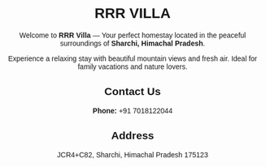 <!DOCTYPE html><html lang="en">
<head>
    <meta charset="UTF-8">
    <meta name="viewport" content="width=device-width, initial-scale=1.0">
    <title>RRR Villa | Sharchi, Himachal Pradesh</title>
</head>
<body style="font-family: Arial, sans-serif; text-align: center; padding: 50px;">
    <h1>RRR VILLA</h1>
    <p>Welcome to <strong>RRR Villa</strong> &mdash; Your perfect homestay located in the peaceful surroundings of <strong>Sharchi, Himachal Pradesh</strong>.</p>
    <p>Experience a relaxing stay with beautiful mountain views and fresh air. Ideal for family vacations and nature lovers.</p><h2>Contact Us</h2>
<p><strong>Phone:</strong> +91 7018122044</p>

<h2>Address</h2>
<p>JCR4+C82, Sharchi, Himachal Pradesh 175123</p>

</body>
</html>
